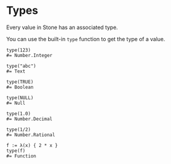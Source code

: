 Types
=====

Every value in Stone has an associated type.

You can use the built-in `type` function to get the type of a value.

~~~ stone
type(123)
#= Number.Integer

type("abc")
#= Text

type(TRUE)
#= Boolean

type(NULL)
#= Null

type(1.0)
#= Number.Decimal

type(1/2)
#= Number.Rational

f := λ(x) { 2 * x }
type(f)
#= Function
~~~
